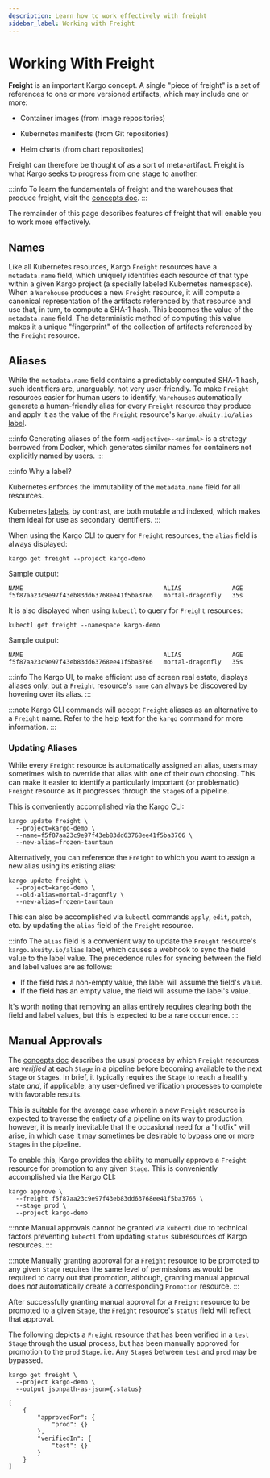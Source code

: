 ```yaml
---
description: Learn how to work effectively with freight
sidebar_label: Working with Freight
---
```


# Working With Freight

**Freight** is an important Kargo concept. A single "piece of freight" is a set
of references to one or more versioned artifacts, which may include one or more:

* Container images (from image repositories)

* Kubernetes manifests (from Git repositories)

* Helm charts (from chart repositories)

Freight can therefore be thought of as a sort of meta-artifact. Freight is what
Kargo seeks to progress from one stage to another.

:::info
To learn the fundamentals of freight and the warehouses that produce freight,
visit the [concepts doc](../10-core-concepts.md).
:::

The remainder of this page describes features of freight that will enable you
to work more effectively.

## Names

Like all Kubernetes resources, Kargo `Freight` resources have a `metadata.name`
field, which uniquely identifies each resource of that type within a given Kargo
project (a specially labeled Kubernetes namespace). When a `Warehouse` produces
a new `Freight` resource, it will compute a canonical representation of the
artifacts referenced by that resource and use that, in turn, to compute a SHA-1
hash. This becomes the value of the `metadata.name` field. The deterministic
method of computing this value makes it a unique "fingerprint" of the
collection of artifacts referenced by the `Freight` resource.

## Aliases

While the `metadata.name` field contains a predictably computed SHA-1 hash,
such identifiers are, unarguably, not very user-friendly.
To make `Freight` resources easier for human users to identify, `Warehouse`s
automatically generate a human-friendly alias for every `Freight` resource they
produce and apply it as the value of the `Freight` resource's
`kargo.akuity.io/alias`
[label](https://kubernetes.io/docs/concepts/overview/working-with-objects/labels/).

:::info
Generating aliases of the form `<adjective>-<animal>` is a strategy borrowed
from Docker, which generates similar names for containers not explicitly named
by users.
:::

:::info
Why a label?

Kubernetes enforces the immutability of the `metadata.name` field for all
resources.

Kubernetes
[labels](https://kubernetes.io/docs/concepts/overview/working-with-objects/labels/),
by contrast, are both mutable and indexed, which makes them ideal for use as
secondary identifiers.
:::

When using the Kargo CLI to query for `Freight` resources, the `alias` field is
always displayed:

```shell
kargo get freight --project kargo-demo
```

Sample output:

```shell
NAME                                       ALIAS              AGE
f5f87aa23c9e97f43eb83dd63768ee41f5ba3766   mortal-dragonfly   35s
```

It is also displayed when using `kubectl` to query for `Freight` resources:

```shell
kubectl get freight --namespace kargo-demo
```

Sample output:

```shell
NAME                                       ALIAS              AGE
f5f87aa23c9e97f43eb83dd63768ee41f5ba3766   mortal-dragonfly   35s
```

:::info
The Kargo UI, to make efficient use of screen real estate, displays aliases
only, but a `Freight` resource's `name` can always be discovered by hovering
over its alias.
:::

:::note
Kargo CLI commands will accept `Freight` aliases as an alternative to a
`Freight` name. Refer to the help text for the `kargo` command for more
information.
:::

### Updating Aliases

While every `Freight` resource is automatically assigned an alias, users may
sometimes wish to override that alias with one of their own choosing. This can
make it easier to identify a particularly important (or problematic) `Freight`
resource as it progresses through the `Stage`s of a pipeline.

This is conveniently accomplished via the Kargo CLI:

```shell
kargo update freight \
  --project=kargo-demo \
  --name=f5f87aa23c9e97f43eb83dd63768ee41f5ba3766 \
  --new-alias=frozen-tauntaun
```
Alternatively, you can reference the `Freight` to which you want to assign a new alias using its existing alias:

```shell
kargo update freight \
  --project=kargo-demo \
  --old-alias=mortal-dragonfly \
  --new-alias=frozen-tauntaun
```

This can also be accomplished via `kubectl` commands `apply`, `edit`, `patch`,
etc. by updating the `alias` field of the `Freight` resource.

:::info
The `alias` field is a convenient way to update the `Freight` resource's
`kargo.akuity.io/alias` label, which causes a webhook to sync the field value
to the label value. The precedence rules for syncing between the field and
label values are as follows:

- If the field has a non-empty value, the label will assume the field's value.
- If the field has an empty value, the field will assume the label's value.

It's worth noting that removing an alias entirely requires clearing both the
field and label values, but this is expected to be a rare occurrence.
:::

## Manual Approvals

The [concepts doc](../10-core-concepts.md#verifications) describes the
usual process by which `Freight` resources are _verified_ at each `Stage` in a
pipeline before becoming available to the next `Stage` or `Stage`s. In brief, it
typically requires the `Stage` to reach a healthy state _and_, if applicable,
any user-defined verification processes to complete with favorable results.

This is suitable for the average case wherein a new `Freight` resource is
expected to traverse the entirety of a pipeline on its way to production,
however, it is nearly inevitable that the occasional need for a "hotfix" will
arise, in which case it may sometimes be desirable to bypass one or more
`Stage`s in the pipeline.

To enable this, Kargo provides the ability to manually approve a `Freight`
resource for promotion to any given `Stage`. This is conveniently accomplished
via the Kargo CLI:

```shell
kargo approve \
  --freight f5f87aa23c9e97f43eb83dd63768ee41f5ba3766 \
  --stage prod \
  --project kargo-demo
```

:::note
Manual approvals cannot be granted via `kubectl` due to technical factors
preventing `kubectl` from updating `status` subresources of Kargo resources.
:::

:::note
Manually granting approval for a `Freight` resource to be promoted to any given
`Stage` requires the same level of permissions as would be required to carry out
that promotion, although, granting manual approval does _not_ automatically
create a corresponding `Promotion` resource.
:::

After successfully granting manual approval for a `Freight` resource to be
promoted to a given `Stage`, the `Freight` resource's `status` field will
reflect that approval.

The following depicts a `Freight` resource that has been verified in a `test`
`Stage` through the usual process, but has been manually approved for promotion
to the `prod` `Stage`. i.e. Any `Stage`s between `test` and `prod` may be
bypassed.

```shell
kargo get freight \
  --project kargo-demo \
  --output jsonpath-as-json={.status}
```

```shell
[
    {
        "approvedFor": {
            "prod": {}
        },
        "verifiedIn": {
            "test": {}
        }
    }
]
```
